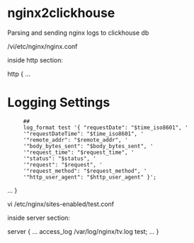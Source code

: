# nginx2clickhouse
Parsing and sending nginx logs to clickhouse db

/vi/etc/nginx/nginx.conf

inside http section:

http {
...
# Logging Settings
         ##
         log_format test '{ "requestDate": "$time_iso8601", '
         '"requestDateTime": "$time_iso8601", '
         '"remote_addr": "$remote_addr", '
         '"body_bytes_sent": "$body_bytes_sent", '
         '"request_time": "$request_time", '
         '"status": "$status", '
         '"request": "$request", '
         '"request_method": "$request_method", '
         '"http_user_agent": "$http_user_agent" }';
         
...
         }

vi /etc/nginx/sites-enabled/test.conf

inside server section:

  server {
  ...
  access_log /var/log/nginx/tv.log test;
  ...
       }
